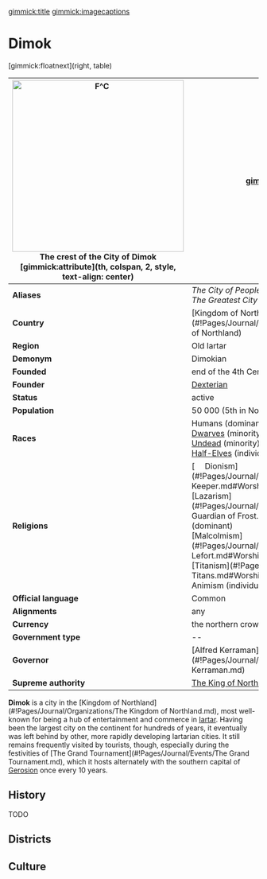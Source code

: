 [gimmick:title](Dimok)
[gimmick:imagecaptions]( )

# Dimok

[gimmick:floatnext](right, table)

| <a href="https://i.imgur.com/sPnBkPy.png"><img src="https://i.imgur.com/sPnBkPy.png" width="345px" alt="F^C" title="The crest of the City of Dimok"></img></a><br />The crest of the City of Dimok [gimmick:attribute](th, colspan, 2, style, text-align: center) | [gimmick:del]()                                              |
| ------------------------------------------------------------ | ------------------------------------------------------------ |
| **Aliases**                                                  | *The City of People*<br />*The Greatest City Ever Built*     |
| **Country**                                                  | [Kingdom of Northland](#!Pages/Journal/Organizations/Kingdom of Northland) |
| **Region**                                                   | Old Iartar                                                   |
| **Demonym**                                                  | Dimokian                                                     |
| **Founded**                                                  | end of the 4th Century                                       |
| **Founder**                                                  | [Dexterian](#!Pages/Journal/Characters/Dexterian.md)         |
| **Status**                                                   | active                                                       |
| **Population**                                               | 50 000 (5th in Northland, 6th in Iartar)                     |
| **Races**                                                    | Humans (dominant)<br />[Dwarves](#!Pages/Journal/Races/Dwarves.md) (minority)<br />[Undead](#!Pages/Journal/Races/Undead.md) (minority)<br />[Half-Elves](#!Pages/Journal/Races/Half-Elfves.md) (individuals) |
| **Religions**                                                | [<img src="https://i.imgur.com/mU5mAl5.png" height="16px"></img> Dionism](#!Pages/Journal/Characters/Nameless Keeper.md#Worshippers) (dominant)<br />[Lazarism](#!Pages/Journal/Characters/The Guardian of Frost.md#Worshippers) (dominant)<br />[Malcolmism](#!Pages/Journal/Characters/Malcolm Lefort.md#Worshippers) (minority)<br />[Titanism](#!Pages/Journal/Races/The Titans.md#Worshippers) (group)<br />Animism (individuals) |
| **Official language**                                        | Common                                                       |
| **Alignments**                                               | any                                                          |
| **Currency**                                                 | the northern crown                                           |
| **Government type**                                          | --                                                           |
| **Governor**                                                 | [Alfred Kerraman](#!Pages/Journal/Characters/Alfred Kerraman.md) |
| **Supreme authority**                                        | [The King of Northland](Northland.md)                        |

**Dimok** is a city in the [Kingdom of Northland](#!Pages/Journal/Organizations/The Kingdom of Northland.md), most well-known for being a hub of entertainment and commerce in [Iartar](Iartar.md). Having been the largest city on the continent for hundreds of years, it eventually was left behind by other, more rapidly developing Iartarian cities. It still remains frequently visited by tourists, though, especially during the festivities of [The Grand Tournament](#!Pages/Journal/Events/The Grand Tournament.md), which it hosts alternately with the southern capital of [Gerosion](Gerosion.md) once every 10 years.

## History

TODO

## Districts



## Culture